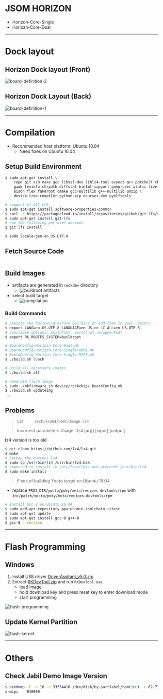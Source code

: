 # JSOM HORIZON

+ Horizon-Core-Single
+ Horiozn-Core-Dual

--------------------------------------------------------------------------------
# Dock layout

## Horizon Dock layout (Front)

![board-definition-2](./inc/board-definition-2.png)

## Horizon Dock Layout (Back)

![board-definition-1](./inc/board-definition-1.png)

--------------------------------------------------------------------------------
# Compilation

+ Recommended host platform: Ubuntu 18.04
    + Need fixes on Ubuntu 16.04

## Setup Build Environment

```bash
$ sudo apt-get install \
    repo git ssh make gcc libssl-dev liblz4-tool expect g++ patchelf chrpath \
    gawk texinfo chrpath diffstat binfmt-support qemu-user-static live-build \
    bison flex fakeroot cmake gcc-multilib g++-multilib unzip \
    device-tree-compiler python-pip ncurses-dev pyelftools

# support of GIT LFS
$ sudo apt-get install software-properties-common
$ curl -s https://packagecloud.io/install/repositories/github/git-lfs/script.deb.sh | sudo bash
$ sudo apt-get install git-lfs
# run the following per user account
$ git lfs install

$ sudo locale-gen en_US.UTF-8
```

## Fetch Source Code

```bash

```

## Build Images

+ artifacts are generated in `rockdev` directory
    + ![buildroot artifacts](inc/buildroot_artifacts.png)
+ select build target
    + ![compilation](./inc/compilation.png)

### Build Commands

```bash
# Execute the following before building or add them to your .bashrc
$ export LANG=en_US.UTF-8 LANGUAGE=en_US.en LC_ALL=en_US.UTF-8
# available options: buildroot, yocto(not recogmented)
$ export RK_ROOTFS_SYSTEM=buildroot

# BoardConfig-Horiozn-Core-Dual.mk
# BoardConfig-Horizon-Core-Single-HDMI.mk
# BoardConfig-Horizon-Core-Single-MIPI.mk
$ ./build.sh lunch

# Build all necessary images
$ ./build.sh all

# Generate flash image
$ sudo ./mkfirmware.sh device/rockchip/.BoardConfig.mk
$ ./build.sh updateimg
...
```

## Problems

>     LZ4     arch/arm64/boot/Image.lz4
>   Incorrect parameters
>   Usage :
>         lz4 [arg] [input] [output]

lz4 version is too old

```bash
$ git clone https://github.com/lz4/lz4.git
$ make
# backup the current lz4
$ sudo cp /usr/bin/lz4 /usr/bin/lz4.bak
# expected to install in /usr/local/bin and preceeds /usr/bin/lz4
$ sudo make install
```

>   Fixes of building Yocto target on Ubuntu 16.04

+ replace `PROJ_DIR/yocto/poky/meta/recipes-devtools/rpm` with  `inc/patch/yocto/poky/meta/recipes-devtools/rpm`

```bash
# Install GCC 8 on Ubuntu 16.04
$ sudo add-apt-repository ppa:ubuntu-toolchain-r/test
$ sudo apt-get update
$ sudo apt-get install gcc-8 g++-8
$ gcc-8 --version
```

--------------------------------------------------------------------------------
# Flash Programming

## Windows

1. Install USB driver [DriverAssitant_v5.0.zip](./inc/utils/DriverAssitant_v5.0.zip)
2. Extract [RKDevTool.zip](./inc/utils/RKDevTool.zip) and run `RKDevTool.exe`
    + load image
    + hold download key and press reset key to enter download mode
    + start programming

![flash-programming](./inc/flash-programming.png)

## Update Kernel Partition

![flash-kernel](./inc/flash-kernel.png)

--------------------------------------------------------------------------------
# Others

## Check Jabil Demo Image Version

```bash
$ hexdump -C -n 16 -s 33554416 /dev/disk/by-partlabel/boot|cut -c 62-77
s-mipi    010000
```
